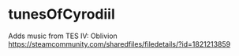 # tunesOfCyrodiil
Adds music from TES IV: Oblivion
https://steamcommunity.com/sharedfiles/filedetails/?id=1821213859

